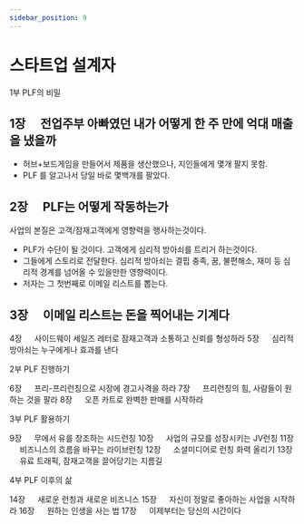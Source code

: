 ```yaml
---
sidebar_position: 9
---
```


# 스타트업 설계자  


1부 PLF의 비밀

## 1장 　전업주부 아빠였던 내가 어떻게 한 주 만에 억대 매출을 냈을까  

- 허브+보드게임을 만들어서 제품을 생산했으나, 지인들에게 몇개 팔지 못함.  
- PLF 를 알고나서 당일 바로 몇백개를 팔았다.  

## 2장 　PLF는 어떻게 작동하는가

사업의 본질은 고객/잠재고객에게 영향력을 행사하는것이다.  
- PLF가 수단이 될 것이다. 고객에게 심리적 방아쇠를 트리거 하는것이다.  
- 그들에게 스토리로 전달한다. 심리적 방아쇠는 결핍 충족, 꿈, 불편해소, 재미 등 심리적 경계를 넘어올 수 있을만한 영향력이다.  
- 저자는 그 첫번째로 이메일 리스트를 뽑는다.    

## 3장 　이메일 리스트는 돈을 찍어내는 기계다
4장 　 사이드웨이 세일즈 레터로 잠재고객과 소통하고 신뢰를 형성하라
5장 　 심리적 방아쇠는 누구에게나 효과를 낸다

2부 PLF 진행하기

6장 　 프리-프리런칭으로 시장에 경고사격을 하라
7장 　 프리런칭의 힘, 사람들이 원하는 것을 팔라
8장 　 오픈 카트로 완벽한 판매를 시작하라

3부 PLF 활용하기

9장 　 무에서 유를 창조하는 시드런칭
10장 　 사업의 규모를 성장시키는 JV런칭
11장 　 비즈니스의 흐름을 바꾸는 라이브런칭
12장 　 소셜미디어로 런칭 화력 올리기
13장 　 유료 트래픽, 잠재고객을 끌어당기는 지름길

4부 PLF 이후의 삶

14장 　 새로운 런칭과 새로운 비즈니스
15장 　 자신이 정말로 좋아하는 사업을 시작하라
16장 　 원하는 인생을 사는 법
17장 　 이제부터는 당신의 시간이다